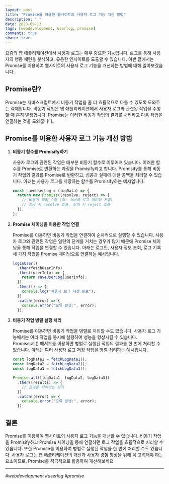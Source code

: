 ```yaml
---
layout: post
title: "Promise를 이용한 웹사이트의 사용자 로그 기능 개선 방법"
description: " "
date: 2023-09-13
tags: [webdevelopment, userlog, promise]
comments: true
share: true
---
```


요즘의 웹 애플리케이션에서 사용자 로그는 매우 중요한 기능입니다. 로그를 통해 사용자의 행동 패턴을 분석하고, 유용한 인사이트를 도출할 수 있습니다. 이번 글에서는 Promise를 이용하여 웹사이트의 사용자 로그 기능을 개선하는 방법에 대해 알아보겠습니다.

## Promise란?

Promise는 자바스크립트에서 비동기 작업을 좀 더 효율적으로 다룰 수 있도록 도와주는 객체입니다. 비동기 작업은 웹 애플리케이션에서 사용자 로그와 관련된 작업을 수행할 때 흔히 발생합니다. Promise는 이러한 비동기 작업의 결과를 처리하고 다음 작업을 연결하는 것을 도와줍니다.

## Promise를 이용한 사용자 로그 기능 개선 방법

1. **비동기 함수를 Promisify하기**

   사용자 로그와 관련된 작업은 대부분 비동기 함수로 이루어져 있습니다. 이러한 함수를 Promise로 변환하는 과정을 Promisify라고 합니다. Promisify를 통해 비동기 작업의 결과를 Promise로 반환하고, 성공과 실패에 대한 콜백을 처리할 수 있습니다. 아래는 사용자 로그를 저장하는 함수를 Promisify하는 예시입니다.

   ```javascript
   const saveUserLog = (logData) => {
     return new Promise((resolve, reject) => {
       // 비동기 작업 수행 (예: 서버에 로그 데이터 저장)
       // 성공 시 resolve 호출, 실패 시 reject 호출
     });
   };
   ```

2. **Promise 체이닝을 이용한 작업 연결**

   Promise를 이용하면 비동기 작업을 연결하여 순차적으로 실행할 수 있습니다. 사용자 로그와 관련된 작업은 일련의 단계를 거치는 경우가 많기 때문에 Promise 체이닝을 통해 작업을 연결할 수 있습니다. 아래는 로그인, 사용자 정보 조회, 로그 기록 세 가지 작업을 Promise 체이닝으로 연결하는 예시입니다.

   ```javascript
   loginUser()
     .then(fetchUserInfo)
     .then((userInfo) => {
       return saveUserLog(userInfo);
     })
     .then(() => {
       console.log("사용자 로그 저장 완료");
     })
     .catch((error) => {
       console.error("오류 발생:", error);
     });
   ```

3. **비동기 작업 병렬 실행 처리**

   Promise를 이용하면 비동기 작업을 병렬로 처리할 수도 있습니다. 사용자 로그 기능에서는 여러 작업을 동시에 실행하여 성능을 향상시킬 수 있습니다. Promise.all() 메서드를 이용하면 병렬로 실행된 작업의 결과를 한 번에 처리할 수 있습니다. 아래는 여러 사용자 로그 저장 작업을 병렬 처리하는 예시입니다.

   ```javascript
   const logData1 = fetchLogData1();
   const logData2 = fetchLogData2();
   const logData3 = fetchLogData3();
   
   Promise.all([logData1, logData2, logData3])
     .then((results) => {
       // 결과를 처리하는 로직
     })
     .catch((error) => {
       console.error("오류 발생:", error);
     });
   ```

## 결론

Promise를 이용하여 웹사이트의 사용자 로그 기능을 개선할 수 있습니다. 비동기 작업을 Promisify하고 Promise 체이닝을 통해 연결하면 로그 작업을 효율적으로 처리할 수 있습니다. 또한 Promise를 이용하여 병렬로 실행된 작업을 한 번에 처리할 수도 있습니다. 사용자 로그는 웹 애플리케이션의 개선과 사용자 경험 향상을 위해 꼭 고려해야 하는 요소이므로, Promise를 적극적으로 활용하여 개선해보세요.

---
*#webdevelopment #userlog #promise*